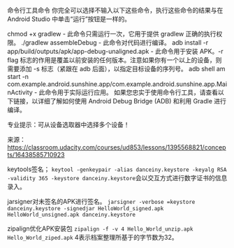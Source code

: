 命令行工具命令
你完全可以选择不输入以下这些命令，执行这些命令的结果与在 Android Studio 中单击“运行”按钮是一样的。

chmod +x gradlew - 此命令只需运行一次，它用于提供 gradlew 正确的执行权限。
./gradlew assembleDebug - 此命令对代码进行编译。
adb install -r app/build/outputs/apk/app-debug-unaligned.apk - 此命令用于安装 APK。-r flag 标志的作用是覆盖以前安装的任何版本。注意如果你有一个以上的设备，则需要添加 -s 标志（紧跟在 adb 后面），以指定目标设备的序列号。
adb shell am start -n com.example.android.sunshine.app/com.example.android.sunshine.app.MainActivity - 此命令用于实际运行应用。
如果您忠实于使用命令行工具，请查看以下链接，以详细了解如何使用 Android Debug Bridge (ADB) 和利用 Gradle 进行编译。

专业提示：可从设备选取器中选择多个设备！

来源： https://classroom.udacity.com/courses/ud853/lessons/1395568821/concepts/16438585710923

keytools签名；
`keytool -genkeypair -alias danceiny.keystore -keyalg RSA -validity 365 -keystore danceiny.keystore`会以交互方式进行数字证书的信息录入。

jarsigner对未签名的APK进行签名。
`jarsigner -verbose =keystore danceiny.keystore -signedjar HelloWorld_signed.apk HelloWorld_unsigned.apk danceiny.keystore`
 
zipalign优化APK安装包
`zipalign -f -v 4 Hello_World_unzip.apk Hello_World_ziped.apk`
4表示档案整理所基于的字节数为32。
